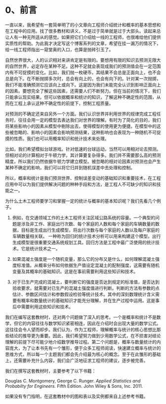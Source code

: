 # 0、前言

一直以来，我希望有一套简单明了的小文章向工程师介绍统计和概率的基本思想和在工程中的应用。找了很多教材和讲义，不是过于简单就是过于大部头。读起来总让人有一种无所适从的感觉。如果把它们介绍给一线的工程师，也很难给他们提供实质性的帮助。为此我才决定写这个博客系列的文章，希望在挂一漏万的情况下，给一线工程师指出一窥堂奥的入口，也算是抛砖引玉了。

自然世界很大，人的认识相对来讲肯定是有限的。要想用有限的知识去预测无限大的自然世界，必定存在某种不足。这种不足就会表现成我们的预测值会在一定范围内有不可捉摸的变化。比如，我们抛一枚硬币，其结果不会总是正面向上，也不会总是向下。在不断抛掷多次时，总会有向上的，也会有向下的。针对某一次抛掷，我们不能准确预测它应该向上或向下。这是因为我们未能完全认识到影响正面向上的因素。要想完全了解这些因素，还需要人们不断努力。但在当前的情况下，我们只能承认现实结果。但可以依据概率和统计的知识，了解这种不确定性的范围，从而在工程上承认这种不确定性的前提下，控制工程质量。

对预测的不确定还来自另外一个方面。我们认识世界并利用世界的规律完成工程任务时，往往会用一定的模型去表达我们对世界的理解。有时为了简化的目的，我们将某些影响小的因素从模型中剔除出去，使得模型的使用更为便捷。在模型中的这些被忽略的、影响小的因素会影响预测结果，这种影响也会表现为一种随机不可捉摸的性质。我们也可以用概率知识和统计技术来处理。

比如，我们希望模拟台球游戏。针对低速的台球运动，当然可以用相对论去预测。但相对论的计算相对于牛顿力学，其计算要复杂得多。我们并不需要那么高的预测精度，所以我们仍然依据牛顿力学建立模型。被忽略的相对论因素对预测也会产生某种不确定的影响，我们可以将它归并到随机误差中去处理和控制。

所以，概率和统计是我们预测世界、控制误差变动的基础知识和重要技术，在工程应用中可以为我们提供解决问题的种种手段和方法，是工程人不可缺少的知识和技能之一。

为什么土木工程师要学习和掌握一定的统计与概率的基本知识呢？我们先看几个例子。

1. 例如，在交通领域工作的土木工程师关注区域公路系统的容量。一个典型的问题是涉及非工作、家庭出行次数、每个家庭的人数和每个家庭的车辆数量的数据，目标是生成出行生成模型，将出行次数与每个家庭的人数以及每户家庭的车辆数量相关联。 一种称为回归的统计技术分析可以用来构建这个模型。出行生成模型是很重要交通系统规划工具。回归方法是工程中最广泛使用的统计技术。它是统计技术之一。

2. 如果混凝土强度是一个随机变量，那么它的分布又是什么，如何理解混凝土强度标准值。从概率分布如何依据生产值设定混凝土的配制强度，这需要有随机变量及其概率的基础知识。这是在事前需要利用这些知识和技术。

3. 对于已生产完成的混凝土，要判断它的强度是否达到规定的标准值，是否达到验收要求，就需要对已生产的混凝土强度值进行判断。判断的方法有参数的点估计、参数区间估计和参数假设检验等统计技术。其中的深刻数理统计含义需要有概率和数量统计的基础知识才能充分理解，并在生产过程中运用。这是事后中需要利用这些知识和技术。

我们在编写这套教材时，还对两个问题做了深入的思考。一个是概率和统计不是数学，但它的内容往往与数学知识紧密相连，因此在介绍时会出现大量的数学公式。这往往会令人望而却步。我们认为，作为工程师，理解概率与统计的核心思想比那些结论的推导更为重要。因此，我们希望努力做到少用数学公式，在不损害对结论理解的前提下尽可能少地介绍数学推导过程。第二个问题是，概率与数量统计的内容庞大，为了让本书先有一个雏形，便于众多工程师阅读，快速建立概率与统计的思维方式，所以每一个主题我们都会先介绍最为核心的概念。至于在此雏形的基础上，还需要补充什么内容，我们会广泛地征求工程师的建议，逐步被完善。

我们在撰写这套教材时，主要参考了以下书籍：

Douglas C. Montgomery, George C. Runger. *Applied Statistics and Probabilty for Engineers.*  Fifth Edition. John Wiley & Sons, Inc. 2011.  

如果没有专门指明，在这套教材中的图和表以及实例都来自上述参考书籍。
